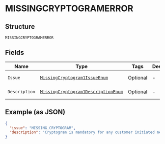
# MISSINGCRYPTOGRAMERROR

## Structure

`MISSINGCRYPTOGRAMERROR`

## Fields

| Name | Type | Tags | Description | Getter | Setter |
|  --- | --- | --- | --- | --- | --- |
| `Issue` | [`MissingCryptogram1IssueEnum`](../../doc/models/missing-cryptogram-1-issue-enum.md) | Optional | - | MissingCryptogram1IssueEnum getIssue() | setIssue(MissingCryptogram1IssueEnum issue) |
| `Description` | [`MissingCryptogram1DescriptionEnum`](../../doc/models/missing-cryptogram-1-description-enum.md) | Optional | - | MissingCryptogram1DescriptionEnum getDescription() | setDescription(MissingCryptogram1DescriptionEnum description) |

## Example (as JSON)

```json
{
  "issue": "MISSING_CRYPTOGRAM",
  "description": "Cryptogram is mandatory for any customer initiated network token transactions."
}
```

